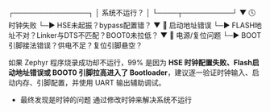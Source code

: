

┌───────────────┐
│ 系统不运行？  │
└────┬──────────┘
     ▼
  🕓 时钟失败
    └─▶ HSE未起振？bypass配置错？
     ▼
  🧭 启动地址错误
    └─▶ FLASH地址不对？Linker与DTS不匹配？BOOT0未拉低？
     ▼
  🔌 电源/复位问题
    └─▶ BOOT引脚接法错误？供电不足？复位引脚悬空？

如果 Zephyr 程序烧录成功却不运行，99% 是因为 **HSE 时钟配置失败、Flash启动地址错误或 BOOT0 引脚拉高进入了 Bootloader**，建议逐一验证时钟输入、启动内存、引脚配置，并使用 UART 输出辅助调试。



- 最终发现是时钟的问题   通过修改时钟来解决系统不运行
